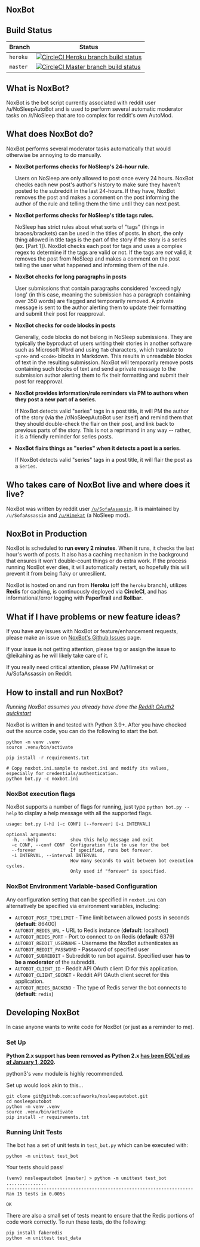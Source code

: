 ## NoxBot

## Build Status

| Branch | Status |
|--------|--------|
| `heroku` | [![CircleCI Heroku branch build status](https://circleci.com/gh/sofaworks/nosleepautobot/tree/heroku.svg?style=svg)](https://circleci.com/gh/sofaworks/nosleepautobot/tree/heroku) |
| `master` | [![CircleCI Master branch build status](https://circleci.com/gh/sofaworks/nosleepautobot/tree/master.svg?style=svg)](https://circleci.com/gh/sofaworks/nosleepautobot/tree/master) |

## What is NoxBot?

NoxBot is the bot script currently associated with reddit user /u/NoSleepAutoBot and is used to perform several automatic moderator tasks on /r/NoSleep that are too complex for reddit's own AutoMod.

## What does NoxBot do?

NoxBot performs several moderator tasks automatically that would otherwise be annoying to do manually.

* **NoxBot performs checks for NoSleep's 24-hour rule.**

   Users on NoSleep are only allowed to post once every 24 hours. NoxBot checks each new post's author's history to make sure they haven't posted to the subreddit in the last 24-hours. If they have, NoxBot removes the post and makes a comment on the post informing the author of the rule and telling them the time until they can next post.
* **NoxBot performs checks for NoSleep's title tags rules.**

  NoSleep has strict rules about what sorts of "tags" (things in braces/brackets) can be used in the titles of posts. In short, the only thing allowed in title tags is the part of the story if the story is a series (ex. [Part 1]). NoxBot checks each post for tags and uses a complex regex to determine if the tags are valid or not. If the tags are *not* valid, it removes the post from NoSleep and makes a comment on the post telling the user what happened and informing them of the rule.

* **NoxBot checks for long paragraphs in posts**

  User submissions that contain paragraphs considered 'exceedingly long' (in this case, meaning the submission has a paragraph containing over 350 words) are flagged and temporarily removed. A private message is sent to the author alerting them to update their formatting and submit their post for reapproval.

* **NoxBot checks for code blocks in posts**

  Generally, code blocks do not belong in NoSleep submissions. They are typically the byproduct of users writing their stories in another software such as Microsoft Word and using `Tab` characters, which translate to `<pre>` and `<code>` blocks in Markdown. This results in unreadable blocks of text in the resulting submission. NoxBot will temporarily remove posts containing such blocks of text and send a private message to the submission author alerting them to fix their formatting and submit their post for reapproval.

* **NoxBot provides information/rule reminders via PM to authors when they post a new part of a series.**

  If NoxBot detects valid "series" tags in a post title, it will PM the author of the story (via the /r/NoSleepAutoBot user itself) and remind them that they should double-check the flair on their post, and link back to previous parts of the story. This is not a reprimand in any way -- rather, it is a friendly reminder for series posts.

* **NoxBot flairs things as "series" when it detects a post is a series.**

  If NoxBot detects valid "series" tags in a post title, it will flair the post as a `Series`.

## Who takes care of NoxBot live and where does it live?

NoxBot was written by reddit user [`/u/SofaAssassin`](https://np.reddit.com/u/SofaAssassin). It is maintained by `/u/SofaAssassin` and [`/u/Himekat`](https://np.reddit.com/u/Himekat) (a NoSleep mod).

## NoxBot in Production

NoxBot is scheduled to **run every 2 minutes**. When it runs, it checks the last hour's worth of posts. It also has a caching mechanism in the background that ensures it won't double-count things or do extra work. If the process running NoxBot ever dies, it will automatically restart, so hopefully this will prevent it from being flaky or unresilient.

NoxBot is hosted on and run from **Heroku** (off the `heroku` branch), utilizes **Redis** for caching, is continuously deployed via **CircleCI**, and has informational/error logging with **PaperTrail** and **Rollbar**.

## What if I have problems or new feature ideas?

If you have any issues with NoxBot or feature/enhancement requests, please make an issue on [NoxBot's Github Issues](https://github.com/sofaworks/nosleepautobot/issues) page.

If your issue is not getting attention, please tag or assign the issue to @leikahing as he will likely take care of it.

If you really need critical attention, please PM /u/Himekat or /u/SofaAssassin on Reddit.

## How to install and run NoxBot?
_Running NoxBot assumes you already have done the [Reddit OAuth2 quickstart](https://github.com/reddit/reddit/wiki/OAuth2-Quick-Start-Example)_

NoxBot is written in and tested with Python 3.9+. After you have checked out the source code, you can do the following to start the bot.

```
python -m venv .venv
source .venv/bin/activate

pip install -r requirements.txt

# Copy noxbot.ini.sample to noxbot.ini and modify its values, especially for credentials/authentication.
python bot.py -c noxbot.ini
```

### NoxBot execution flags

NoxBot supports a number of flags for running, just type `python bot.py --help` to display a help message with all the supported flags.

	usage: bot.py [-h] [-c CONF] [--forever] [-i INTERVAL]

	optional arguments:
	  -h, --help            show this help message and exit
	  -c CONF, --conf CONF  Configuration file to use for the bot
	  --forever             If specified, runs bot forever.
	  -i INTERVAL, --interval INTERVAL
	                        How many seconds to wait between bot execution cycles.
	                        Only used if "forever" is specified.

### NoxBot Environment Variable-based Configuration

Any configuration setting that can be specified in `noxbot.ini` can alternatively be specified via environment variables, including:

* `AUTOBOT_POST_TIMELIMIT` - Time limit between allowed posts in seconds (**default**: 86400)
* `AUTOBOT_REDIS_URL` - URL to Redis instance (**default**: localhost)
* `AUTOBOT_REDIS_PORT` - Port to connect to on Redis (**default**: 6379)
* `AUTOBOT_REDDIT_USERNAME` - Username the NoxBot authenticates as
* `AUTOBOT_REDDIT_PASSWORD` - Password of specified user
* `AUTOBOT_SUBREDDIT` - Subreddit to run bot against. Specified user **has to be a moderator** of the subreddit.
* `AUTOBOT_CLIENT_ID` - Reddit API OAuth client ID for this application.
* `AUTOBOT_CLIENT_SECRET` - Reddit API OAuth client secret for this application.
* `AUTOBOT_REDIS_BACKEND` - The type of Redis server the bot connects to (**default**: `redis`)

## Developing NoxBot

In case anyone wants to write code for NoxBot (or just as a reminder to me).

### Set Up

**Python 2.x support has been removed as Python 2.x [has been EOL'ed as of January 1, 2020](https://www.python.org/doc/sunset-python-2/).**

python3's `venv` module is highly recommended.

Set up would look akin to this...

```
git clone git@github.com:sofaworks/nosleepautobot.git
cd nosleepautobot
python -m venv .venv
source .venv/bin/activate
pip install -r requirements.txt
```

### Running Unit Tests

The bot has a set of unit tests in `test_bot.py` which can be executed with:

```
python -m unittest test_bot
```

Your tests should pass!

```
(venv) nosleepautobot [master] > python -m unittest test_bot
...............
----------------------------------------------------------------------
Ran 15 tests in 0.005s

OK
```

There are also a small set of tests meant to ensure that the Redis portions of code work correctly. To run these tests, do the following:

```
pip install fakeredis
python -m unittest test_data
```
